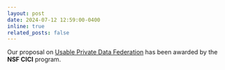 ```yaml
---
layout: post
date: 2024-07-12 12:59:00-0400
inline: true
related_posts: false
---
```


Our proposal on [Usable Private Data Federation](https://www.nsf.gov/awardsearch/showAward?AWD_ID=2419821&HistoricalAwards=false) has been awarded by the **NSF CICI** program.

